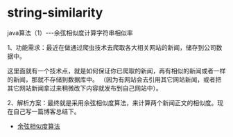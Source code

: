 # string-similarity
java算法（1）---余弦相似度计算字符串相似率  

1、功能需求：最近在做通过爬虫技术去爬取各大相关网站的新闻，储存到公司数据中。

这里面就有一个技术点，就是如何保证你已爬取的新闻，再有相似的新闻或者一样的新闻，那就不存储到数据库中。
（因为有网站会去引用其它网站新闻，或者把其它网站新闻拿过来稍微改下内容就发布到自己网站中）。 

2、解析方案：最终就是采用余弦相似度算法，来计算两个新闻正文的相似度。现在自己写一篇博客总结下。
- [余弦相似度算法](https://www.cnblogs.com/qdhxhz/p/9484274.html)